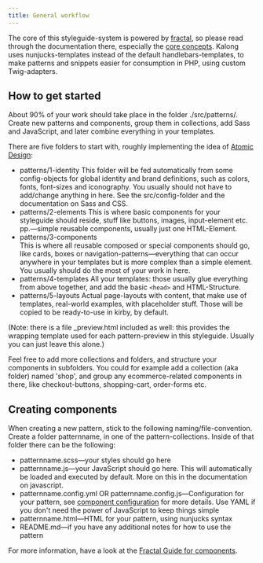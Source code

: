 ```yaml
---
title: General workflow
---
```


The core of this styleguide-system is powered by
[fractal](https://fractal.build/), so please read through the
documentation there, especially the
[core concepts](https://fractal.build/guide/core-concepts/views). Kalong
uses nunjucks-templates instead of the default handlebars-templates, to
make patterns and snippets easier for consumption in PHP, using custom
Twig-adapters.

## How to get started

About 90% of your work should take place in the folder ./src/patterns/.
Create new patterns and components, group them in collections, add Sass
and JavaScript, and later combine everything in your templates.

There are five folders to start with, roughly implementing the idea of
[Atomic Design](http://bradfrost.com/blog/post/atomic-web-design/):

- patterns/1-identity
  This folder will be fed automatically from some config-objects for global identity and brand definitions, such as colors, fonts, font-sizes and iconography. You usually should not have to add/change anything in here. See the src/config-folder and the documentation on Sass and CSS.
- patterns/2-elements
  This is where basic components for your styleguide should reside, stuff like buttons, images, input-element etc. pp.—simple reusable components, usually just one HTML-Element.
- patterns/3-components  
  This is where all reusable composed or special components should go, like cards, boxes or navigation-patterns—everything that can occur anywhere in your templates but is more complex than a simple element. You usually should do the most of your work in here.
- patterns/4-templates
  All your templates: those usually glue
  everything from above together, and add the basic `<head>` and
  HTML-Structure.
- patterns/5-layouts
  Actual page-layouts with content, that make use of templates, real-world examples, with placeholder stuff. Those will be copied to be ready-to-use in kirby, by default.

(Note: there is a file _preview.html included as well: this provides the
wrapping template used for each pattern-preview in this styleguide.
Usually you can just leave this alone.)

Feel free to add more collections and folders, and structure your components in subfolders. You could for
example add a collection (aka folder) named 'shop', and group any ecommerce-related
components in there, like checkout-buttons, shopping-cart, order-forms
etc.

## Creating components

When creating a new pattern, stick to the following
naming/file-convention. Create a folder patternname, in one of the
pattern-collections. Inside of that folder there can be the following:

- patternname.scss—your styles should go here
- patternname.js—your JavaScript should go here. This will automatically be loaded and executed by default. More on this in the documentation on javascript.
- patternname.config.yml OR patternname.config.js—Configuration for your
  pattern, see
  [component configuration](https://fractal.build/guide/components/configuration)
  for more details. Use YAML if you don't need the power of JavaScript
  to keep things simple
- patternname.html—HTML for your pattern, using nunjucks syntax
- README.md—if you have any additional notes for how to use the pattern

For more information, have a look at the
[Fractal Guide for components](https://fractal.build/guide/components/creating).
